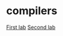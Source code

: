 # compilers
[First lab](https://www.dropbox.com/s/7wnznu8s86ut9di/%D0%9B%D0%A01.docx?dl=0)
[Second lab](https://www.dropbox.com/s/3ei9unbur6epnak/%D0%9B%D0%A02-%D0%AE%D0%BB%D1%8F.docx?dl=0)
